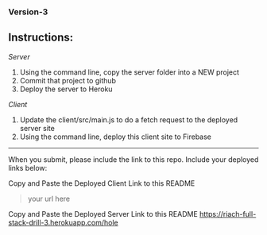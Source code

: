 ### Version-3

## Instructions:
_Server_
1. Using the command line, copy the server folder into a NEW project
1. Commit that project to github
1. Deploy the server to Heroku

_Client_
1.  Update the client/src/main.js to do a fetch request to the deployed server site
1.  Using the command line, deploy this client site to Firebase

<hr>
When you submit, please include the link to this repo. Include your deployed links below:

Copy and Paste the Deployed Client Link to this README
> your url here

Copy and Paste the Deployed Server Link to this README
https://riach-full-stack-drill-3.herokuapp.com/hole
